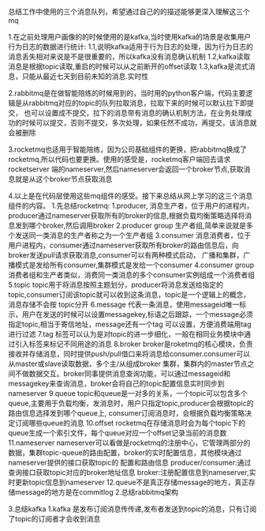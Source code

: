 总结工作中使用的三个消息队列，希望通过自己的的描述能够更深入理解这三个mq


1.在之前处理用户画像的的时候使用的是kafka,当时使用kafka的场景是收集用户行为日志的数据进行统计:
  1.1,说明kafka适用于行为日志的处理，因为行为日志的消息丢失相对来说是不是很重要的，所以kafka没有消息确认机制
  1.2,kafka读取消息是根据topic读取,重启的时候可以从之前断开的offset读取
  1.3,kafka是流式消息，只能从最近七天到目前未知的消息.实时性


2.rabbitmq是在做智能陪练的时候用到的，当时用的python客户端，代码主要逻辑是从rabbitmq对应的topic的队列拉取消息，拉取下来的时候可以默认拉下即提交，
  也可以设置成不提交，拉下的消息带有消息的确认机制方法，在业务处理成功的时候可以提交，否则不提交，多次处理，如果任然不成功，再提交，该消息就会被删除


3.rocketmq也适用于智能陪练，因为公司基础组件的更换，把rabbitmq换成了rocketmq,所以代码也要更换。使用的感受是，rocketmq客户端回去请求rocketserver
  端的nameserver,然后nameserver会返回一个broker节点,获取消息就是从这个broker节点获取消息


4.以上是在代码层使用这些mq组件的感受。接下来总结从网上学习的这三个消息组件的内容。
  1.先总结rocketmq:
         1.producer,
           消息生产者，位于用户的进程内，producer通过nameserver获取所有的broker的信息,根据负载均衡策略选择将消息发到哪个broker,然后调用broker
         2.producer group
           生产者组,简单来说就是多个发送同一类消息的生产者称之为一个生产者组
         3.consumer
           消息消费者，位于用户进程内，consumer通过nameserver获取所有broker的路由信息后，向broker发送pull请求获取消息,consumer可以有两种模式启动，
           广播和集群，广播模式是发给所有consumer,集群模式是发给一个consumer
         4.consumer group
           消费者组和生产者类似，消费同一类消息的多个consumer实例组成一个消费者组
         5.topic
           topic用于将消息按照主题划分，producer将消息发送给指定的topic,consumer订阅该topic就可以收到这条消息，topic是一个逻辑上的概念，消息存储不会按
           topic分开
         6.message
           代表一条消息，使用messageid唯一标示，用户在发送的时候可以设置messagekey,标语之后跟踪，一个message必须指定topic,相当于寄信地址，message还有一个tag
           可以设置，方便消费端用tag进行过滤
         7.tag
           标签可以认为是对topic的进一步细化，一般在相同业务模块中通过引入标签来标记不同用途的消息
         8.broker
           broker是roketmq的核心模块，负责接收并存储消息，同时提供push/pull借口来将消息给consumer.consumer可以从master或slave读取数据，多个主/从组成broker
           集群，集群内的master节点之间不做数据交互。broker同事提供消息查询功能，可以通过messageid和messagekey来查询消息，broker会将自己的topic配置信息实时同步到nameserver
         9.queue
           topic和queue是一对多的关系，一个topic可以包含多个queue,主要用于负载均衡，发消息时，用户只指定topic,producer会根据topic的路由信息选择发到哪个queue上,
           consumer订阅消息时，会根据负载均衡策略决定订阅哪些queue的消息
         10.offset
           rocketmq在存储消息时会为每个topic下的queue生成一个索引文件，每个queue对应一个offset记录当前的消息数
         11.nameserver
           nameserver可以看做是rocketmq的注册中心，它管理两部分的数据，集群topic-queue的路由配置，broker的实时配置信息，其他模块通过nameserver提供的接口获取topic的
           配置和路由信息
         producer/consumer:通过查询接口获取topic对应的broker地址信息
         broker:注册配置信息到nameserver,实时更新topic信息到nameserver
         12.queue不是真正存储message的地方，真正存储message的地方是在commitlog
  2.总结rabbitmq架构
  
  
  3.总结kafka
         1.kafka 是发布订阅消息传传递,发布者发送到topic的消息，只有订阅了topic的订阅者才会收到消息
         
         